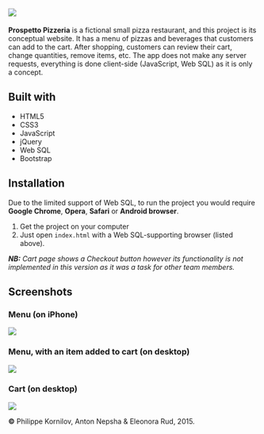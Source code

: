 # <img src="http://i.imgur.com/aDNRL6n.png" >
**Prospetto Pizzeria** is a fictional small pizza restaurant, and this project is its conceptual website. It has a menu of pizzas and beverages that customers can add to the cart. After shopping, customers can review their cart, change quantities, remove items, etc. The app does not make any server requests, everything is done client-side (JavaScript, Web SQL) as it is only a concept.

Built with
---
* HTML5
* CSS3
* JavaScript
* jQuery
* Web SQL
* Bootstrap

Installation
---
Due to the limited support of Web SQL, to run the project you would require **Google Chrome**, **Opera**, **Safari** or **Android browser**.
 1. Get the project on your computer
 2. Just open `index.html` with a Web SQL-supporting browser (listed above).
 
_**NB:** Cart page shows a Checkout button however its functionality is not implemented in this version as it was a task for other team members._

Screenshots
---
### Menu (on iPhone)
<img src="http://i.imgur.com/N9nW5gH.jpg" >

### Menu, with an item added to cart (on desktop)
<img src="http://i.imgur.com/sCAfJih.png" >

### Cart (on desktop)
<img src="http://i.imgur.com/P7PIp6W.png" >

**&copy;** Philippe Kornilov, Anton Nepsha &amp; Eleonora Rud, 2015.

